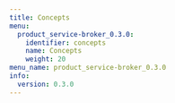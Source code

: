 ```yaml
---
title: Concepts
menu:
  product_service-broker_0.3.0:
    identifier: concepts
    name: Concepts
    weight: 20
menu_name: product_service-broker_0.3.0
info:
  version: 0.3.0
---
```


